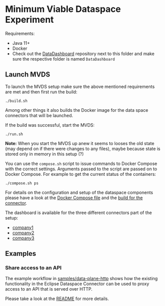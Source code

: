 Minimum Viable Dataspace Experiment
===================================

Requirements:

- Java 11+
- Docker
- Check out the [DataDashboard](https://github.com/eclipse-edc/DataDashboard) repository next to this folder and make sure the respective folder is named `DataDashboard`


Launch MVDS
-----------

To launch the MVDS setup make sure the above mentioned requirements are met and then first run the build:

```
./build.sh
```

Among other things it also builds the Docker image for the data space connectors that will be launched.

If the build was successful, start the MVDS:

```
./run.sh
```

**Note:** When you start the MVDS up anew it seems to looses the old state (may depend on if there were changes to any files), maybe because state is stored only in memory in this setup (?)

You can use the `compose.sh` script to issue commands to Docker Compose with the correct settings.
Arguments passed to the script are passed on to Docker Compose.
For example to get the current status of the containers:

```
./compose.sh ps
```

For details on the configuration and setup of the dataspace components please have a look at the [Docker Compose file](./system-tests/docker-compose.yml) and the [build for the connector](./launchers/connector/).

The dashboard is available for the three different connectors part of the setup:

- [company1](http://localhost:7080)
- [company2](http://localhost:7081)
- [company3](http://localhost:7082)


Examples
--------

### Share access to an API

The example workflow in [samples/data-plane-http](./samples/data-plane-http/) shows how the existing functionality in the Eclipse Dataspace Connector can be used to proxy access to an API that is served over HTTP.

Please take a look at the [README](./samples/data-plane-http/README.md) for more details.
